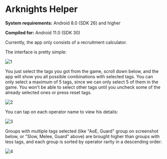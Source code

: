 # Arknights Helper
**System requirements:** Android 8.0 (SDK 26) and higher

**Compiled for:** Android 11.0 (SDK 30)

Currently, the app only consists of a recruitment calculator.

The interface is pretty simple:

![1](https://user-images.githubusercontent.com/90402019/132957794-ad3560d8-e9ba-45ad-905f-c754d11a80ea.jpg)

You just select the tags you got from the game, scroll down below, and the app will show you all possible combinations with selected tags. You can only select a maximum of 5 tags, since we can only select 5 of them in the game. You won't be able to select other tags until you uncheck some of the already selected ones or press reset tags.

![2](https://user-images.githubusercontent.com/90402019/150780209-2221f84d-69ca-40be-8efc-f2cd881299b2.jpg)

You can tap on each operator name to view his details:

![3](https://user-images.githubusercontent.com/90402019/150780431-1a3b2fff-8589-4b9c-a133-2a9415014539.jpg)

Groups with multiple tags selected (like "AoE, Guard" group on screenshot below, or "Slow, Melee, Guard" above) are brought higher than groups with less tags, and each group is sorted by operator rarity in a descending order:

![4](https://user-images.githubusercontent.com/90402019/150780459-ec84cdce-d5a8-49ab-aaf8-093f2ed108b7.jpg)
